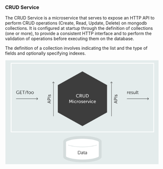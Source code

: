 ### CRUD Service ###

The CRUD Service is a microservice that serves to expose an HTTP API to perform CRUD operations (Create, Read, Update, Delete) on mongodb collections.
It is configured at startup through the definition of collections (one or more), to provide a consistent HTTP interface and to perform the validation of operations before executing them on the database.

The definition of a collection involves indicating the list and the type of fields and optionally specifying indexes.

![](img/crud.PNG)
